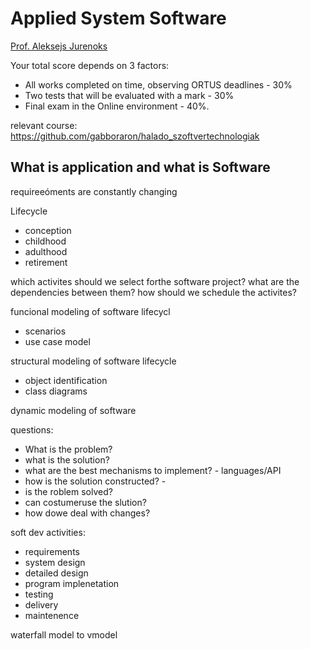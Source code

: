 # Applied System Software

[Prof. Aleksejs Jurenoks](mailto:aleksejs.jurenoks@rtu.lv)  

Your total score depends on 3 factors:
-  All works completed on time, observing ORTUS deadlines - 30%
-  Two tests that will be evaluated with a mark - 30%
-  Final exam in the Online environment - 40%.

relevant course: https://github.com/gabboraron/halado_szoftvertechnologiak

## What is application and what is Software
requireeóments are constantly changing

Lifecycle
- conception
- childhood
- adulthood
- retirement


which activites should we select forthe software project? what are the dependencies between them? how should we schedule the activites?

funcional modeling of software lifecycl
- scenarios
- use case model

structural modeling of software lifecycle
- object identification
- class diagrams

dynamic modeling of software

questions:
- What is the problem?
- what is the solution?
- what are the best mechanisms to implement? - languages/API
- how is the solution constructed? - 
- is the roblem solved?
- can costumeruse the slution?
- how dowe deal with changes?

soft dev activities:
- requirements
- system design
- detailed design
- program implenetation
- testing
- delivery
- maintenence

waterfall model to vmodel









